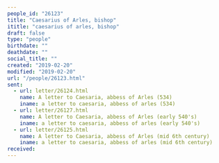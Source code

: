 ```yaml
---
people_id: "26123"
title: "Caesarius of Arles, bishop"
ititle: "caesarius of arles, bishop"
draft: false
type: "people"
birthdate: ""
deathdate: ""
social_title: ""
created: "2019-02-20"
modified: "2019-02-20"
url: "/people/26123.html"
sent:
  - url: letter/26124.html
    name: A letter to Caesaria, abbess of Arles (534)
    iname: a letter to caesaria, abbess of arles (534)
  - url: letter/26127.html
    name: A letter to Caesaria, abbess of Arles (early 540's)
    iname: a letter to caesaria, abbess of arles (early 540's)
  - url: letter/26125.html
    name: A letter to Caesaria, abbess of Arles (mid 6th century)
    iname: a letter to caesaria, abbess of arles (mid 6th century)
received:
---
```

